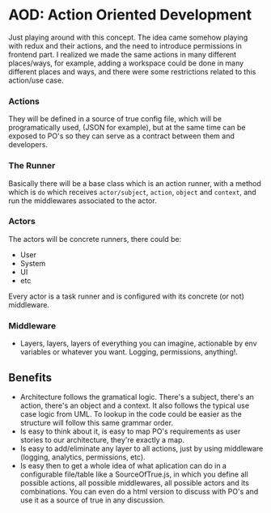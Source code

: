 # AOD: Action Oriented Development

Just playing around with this concept. The idea came somehow playing with redux and their actions, and the need to introduce permissions in frontend part. I realized we made the same actions in many different places/ways, for example, adding a workspace could be done in many different places and ways, and there were some restrictions related to this action/use case.

### Actions
They will be defined in a source of true config file, which will be programatically used, (JSON for example), but at the same time can be exposed to PO's so they can serve as a contract between them and developers.

### The Runner
Basically there will be a base class which is an action runner, with a method which is `do` which receives `actor/subject`, `action`, `object` and `context`, and run the middlewares associated to the actor.

### Actors
The actors will be concrete runners, there could be:

- User
- System
- UI
- etc

Every actor is a task runner and is configured with its concrete (or not) middleware.

### Middleware
- Layers, layers, layers of everything you can imagine, actionable by env variables or whatever you want. Logging, permissions, anything!.

## Benefits

- Architecture follows the gramatical logic. There's a subject, there's an action, there's an object and a context. It also follows the typical use case logic from UML. To lookup in the code could be easier as the structure will follow this same grammar order.
- Is easy to think about it, is easy to map PO's requirements as user stories to our architecture, they're exactly a map.
- Is easy to add/eliminate any layer to all actions, just by using middleware (logging, analytics, permissions, etc).
- Is easy then to get a whole idea of what aplication can do in a configurable file/table like a SourceOfTrue.js, in which you define all possible actions, all possible middlewares, all possible actors and its combinations. You can even do a html version to discuss with PO's and use it as a source of true in any discussion.